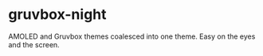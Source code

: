 # gruvbox-night
AMOLED and Gruvbox themes coalesced into one theme. Easy on the eyes and the screen.
